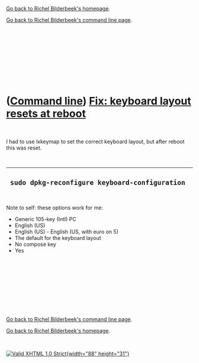 [Go back to Richel Bilderbeek's homepage](index.htm).

[Go back to Richel Bilderbeek's command line page](Cl.htm).

 

 

 

 

 

([Command line](Cl.htm)) [Fix: keyboard layout resets at reboot](ClFixKeyboardLayoutResetsAtReboot.htm)
=======================================================================================================

 

I had to use lxkeymap to set the correct keyboard layout, but after
reboot this was reset.

 

  -------------------------------------------------
  ` sudo dpkg-reconfigure keyboard-configuration`
  -------------------------------------------------

 

Note to self: these options work for me:

-   Generic 105-key (Intl) PC
-   English (US)
-   English (US) - English (US, with euro on 5)
-   The default for the keyboard layout
-   No compose key
-   Yes

 

 

 

 

 

[Go back to Richel Bilderbeek's command line page](Cl.htm).

[Go back to Richel Bilderbeek's homepage](index.htm).

 

[![Valid XHTML 1.0 Strict](valid-xhtml10.png){width="88"
height="31"}](http://validator.w3.org/check?uri=referer)
